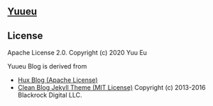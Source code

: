 ## [Yuueu](https://www.jiieu.com)

License
-------

Apache License 2.0. Copyright (c) 2020 Yuu Eu

Yuueu Blog is derived from 
- [Hux Blog (Apache License)](https://github.com/Huxpro/huxpro.github.io)
- [Clean Blog Jekyll Theme (MIT License)](https://github.com/StartBootstrap/startbootstrap-clean-blog-jekyll) 
Copyright (c) 2013-2016 Blackrock Digital LLC.
